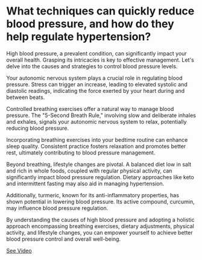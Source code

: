 # What techniques can quickly reduce blood pressure, and how do they help regulate hypertension?

High blood pressure, a prevalent condition, can significantly impact your overall health. Grasping its intricacies is key to effective management. Let's delve into the causes and strategies to control blood pressure levels.

Your autonomic nervous system plays a crucial role in regulating blood pressure. Stress can trigger an increase, leading to elevated systolic and diastolic readings, indicating the force exerted by your heart during and between beats.

Controlled breathing exercises offer a natural way to manage blood pressure. The "5-Second Breath Rule," involving slow and deliberate inhales and exhales, signals your autonomic nervous system to relax, potentially reducing blood pressure.

Incorporating breathing exercises into your bedtime routine can enhance sleep quality. Consistent practice fosters relaxation and promotes better rest, ultimately contributing to blood pressure management.

Beyond breathing, lifestyle changes are pivotal. A balanced diet low in salt and rich in whole foods, coupled with regular physical activity, can significantly impact blood pressure regulation. Dietary approaches like keto and intermittent fasting may also aid in managing hypertension.

Additionally, turmeric, known for its anti-inflammatory properties, has shown potential in lowering blood pressure. Its active compound, curcumin, may influence blood pressure regulation.

By understanding the causes of high blood pressure and adopting a holistic approach encompassing breathing exercises, dietary adjustments, physical activity, and lifestyle changes, you can empower yourself to achieve better blood pressure control and overall well-being.

 [See Video](https://www.youtube.com/embed/1A_InYwsXz0)